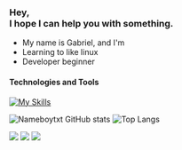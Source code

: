 <div>
  <h3 style="text-alight: center;">
    Hey, <br> I hope I can help you with something.
  </h3>
</div>

- My name is Gabriel, and I'm
- Learning to like linux
- Developer beginner

<div>
  <h4>
    Technologies and Tools
  </h4>
</div>

[![My Skills](https://skillicons.dev/icons?i=js,c,html,css,linux,mint,windows,vscode,linkedin,discord)](https://skillicons.dev)


![Nameboytxt GitHub stats](https://github-readme-stats.vercel.app/api?username=nameboytxt&hide=contribs,prs&theme=gruvbox)
![Top Langs](https://github-readme-stats.vercel.app/api/top-langs/?username=nameboytxt&layout=compact&theme=gruvbox)


<div>
<a href="https://instagram.com/gablc._" target="_blank"><img loading="lazy" src="https://img.shields.io/badge/-Instagram-%23E4405F?style=for-the-badge&logo=instagram&logoColor=white" target="_blank"></a>
<a href = "mailto:biel.lgspc.gab@gmail.com"><img loading="lazy" src="https://img.shields.io/badge/Gmail-D14836?style=for-the-badge&logo=gmail&logoColor=white" target="_blank"></a>
<a href="https://www.linkedin.com/lucas-gabriel-b19371315" target="_blank"><img loading="lazy" src="https://img.shields.io/badge/-LinkedIn-%230077B5?style=for-the-badge&logo=linkedin&logoColor=white" target="_blank"></a>   
</div>
